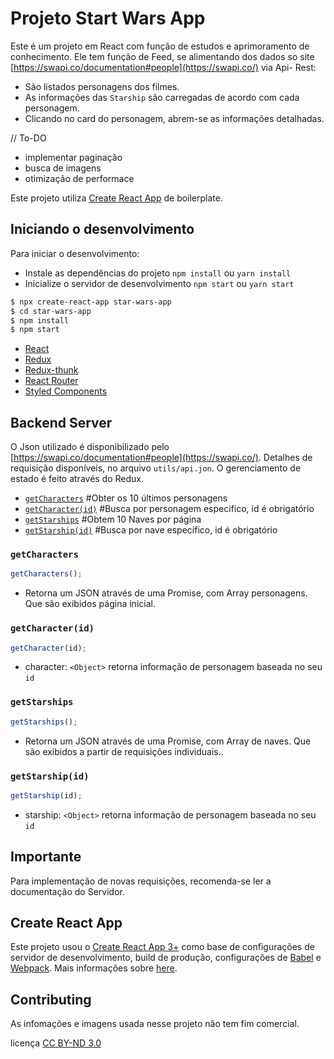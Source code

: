 # Projeto Start Wars App

Este é um projeto em React com função de estudos e aprimoramento de conhecimento. Ele tem função de Feed, se alimentando dos dados so site [https://swapi.co/documentation#people](https://swapi.co/) via Api- Rest:

- São listados personagens dos filmes.
- As informações das `Starship` são carregadas de acordo com cada personagem.
- Clicando no card do personagem, abrem-se as informações detalhadas.

// To-DO

- implementar paginação
- busca de imagens
- otimização de performace

Este projeto utiliza [Create React App](https://github.com/facebookincubator/create-react-app) de boilerplate.

## Iniciando o desenvolvimento

Para iniciar o desenvolvimento:

- Instale as dependências do projeto `npm install` ou `yarn install`
- Inicialize o servidor de desenvolvimento `npm start` ou `yarn start`

```sh
$ npx create-react-app star-wars-app
$ cd star-wars-app
$ npm install
$ npm start
```

- [React](https://github.com/facebook/react/)
- [Redux](https://github.com/reduxjs/redux)
- [Redux-thunk](https://github.com/reduxjs/redux-thunk)
- [React Router](https://github.com/ReactTraining/react-router)
- [Styled Components](https://github.com/styled-components/styled-components)

## Backend Server

O Json utilizado é disponibilizado pelo [https://swapi.co/documentation#people](https://swapi.co/). Detalhes de requisição disponíveis, no arquivo `utils/api.jon`.
O gerenciamento de estado é feito através do Redux.

- [`getCharacters`](#getCharacters) #Obter os 10 últimos personagens
- [`getCharacter(id)`](#getCharacter) #Busca por personagem especifico, id é obrigatório
- [`getStarships`](#getStarships) #Obtem 10 Naves por página
- [`getStarship(id)`](#getStarship) #Busca por nave especifico, id é obrigatório

### `getCharacters`

```js
getCharacters();
```

- Retorna um JSON através de uma Promise, com Array personagens. Que são exibidos página inicial.

### `getCharacter(id)`

```js
getCharacter(id);
```

- character: `<Object>` retorna informação de personagem baseada no seu `id`

### `getStarships`

```js
getStarships();
```

- Retorna um JSON através de uma Promise, com Array de naves. Que são exibidos a partir de requisições individuais..

### `getStarship(id)`

```js
getStarship(id);
```

- starship: `<Object>` retorna informação de personagem baseada no seu `id`

## Importante

Para implementação de novas requisições, recomenda-se ler a documentação do Servidor.

## Create React App

Este projeto usou o [Create React App 3+](https://github.com/facebookincubator/create-react-app) como base de configurações de servidor de desenvolvimento, build de produção, configurações de [Babel](https://babeljs.io) e [Webpack](https://webpack.js.org).
Mais informações sobre [here](https://facebook.github.io/create-react-app/).

## Contributing

As infomações e imagens usada nesse projeto não tem fim comercial.

licença [CC BY-ND 3.0](https://creativecommons.org/licenses/by-nd/3.0/)
